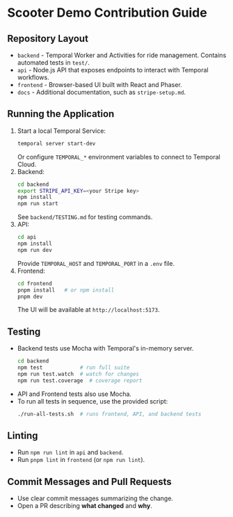 # Scooter Demo Contribution Guide

## Repository Layout
- `backend` - Temporal Worker and Activities for ride management. Contains automated tests in `test/`.
- `api` - Node.js API that exposes endpoints to interact with Temporal workflows.
- `frontend` - Browser-based UI built with React and Phaser.
- `docs` - Additional documentation, such as `stripe-setup.md`.

## Running the Application
1. Start a local Temporal Service:
   ```bash
   temporal server start-dev
   ```
   Or configure `TEMPORAL_*` environment variables to connect to Temporal Cloud.
2. Backend:
   ```bash
   cd backend
   export STRIPE_API_KEY=<your Stripe key>
   npm install
   npm run start
   ```
   See `backend/TESTING.md` for testing commands.
3. API:
   ```bash
   cd api
   npm install
   npm run dev
   ```
   Provide `TEMPORAL_HOST` and `TEMPORAL_PORT` in a `.env` file.
4. Frontend:
   ```bash
   cd frontend
   pnpm install   # or npm install
   pnpm dev
   ```
   The UI will be available at `http://localhost:5173`.

## Testing
- Backend tests use Mocha with Temporal's in-memory server.
  ```bash
  cd backend
  npm test            # run full suite
  npm run test.watch  # watch for changes
  npm run test.coverage  # coverage report
  ```
- API and Frontend tests also use Mocha.
- To run all tests in sequence, use the provided script:
  ```bash
  ./run-all-tests.sh  # runs frontend, API, and backend tests
  ```

## Linting
- Run `npm run lint` in `api` and `backend`.
- Run `pnpm lint` in `frontend` (or `npm run lint`).

## Commit Messages and Pull Requests
- Use clear commit messages summarizing the change.
- Open a PR describing **what changed** and **why**.
